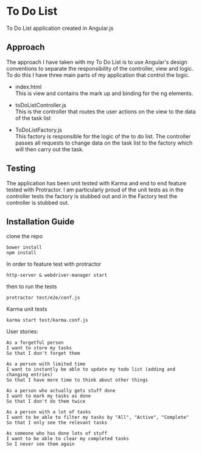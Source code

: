 # To Do List

To Do List application created in Angular.js

## Approach

 The approach I have taken with my To Do List is to use Angular's design conventions to separate the responsibility of the controller, view and logic. To do this I have three main parts of my application that control the logic.

* index.html   
This is view and contains the mark up and binding for the ng elements.

* toDoListController.js  
This is the controller that routes the user actions on the view to the data of the task list

* ToDoListFactory.js  
This factory is responsible for the logic of the to do list. The controller passes all requests to change data on the task list to the factory which will then carry out the task.


## Testing

The application has been unit tested with Karma and end to end feature tested with Protractor. I am particularly proud of the unit tests as in the controller tests the factory is stubbed out and in the Factory test the controller is stubbed out.

## Installation Guide

clone the repo

```
bower install
npm install
```

In order to feature test with protractor
```
http-server & webdriver-manager start
```
then to run the tests

```
protractor test/e2e/conf.js
```
Karma unit tests
```
karma start test/karma.conf.js
```

User stories:

```
As a forgetful person
I want to store my tasks
So that I don't forget them

As a person with limited time
I want to instantly be able to update my todo list (adding and changing entries)
So that I have more time to think about other things

As a person who actually gets stuff done
I want to mark my tasks as done
So that I don't do them twice

As a person with a lot of tasks
I want to be able to filter my tasks by "All", "Active", "Complete"
So that I only see the relevant tasks

As someone who has done lots of stuff
I want to be able to clear my completed tasks
So I never see them again
```
